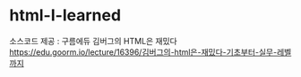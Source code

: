 # html-I-learned
소스코드 제공 : 구름에듀 김버그의 HTML은 재밌다 <br/>
https://edu.goorm.io/lecture/16396/김버그의-html은-재밌다-기초부터-실무-레벨까지
